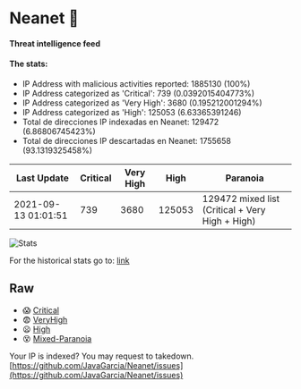 # Neanet :hocho:
#### Threat intelligence feed
#### The stats:

- IP Address with malicious activities reported: 1885130 (100%)
- IP Address categorized as 'Critical':  739 (0.0392015404773%)
- IP Address categorized as 'Very High':  3680 (0.195212001294%)
- IP Address categorized as 'High':  125053 (6.63365391246)
- Total de direcciones IP indexadas en Neanet:  129472 (6.86806745423%)
- Total de direcciones IP descartadas en Neanet:  1755658 (93.1319325458%)

| Last Update | Critical | Very High | High | Paranoia |
| --- | --- | --- | --- | --- |
| 2021-09-13 01:01:51 | 739 | 3680 | 125053 | 129472 mixed list (Critical + Very High + High)|

![Stats](https://docs.google.com/spreadsheets/d/e/2PACX-1vSnaNMIXVabIpDJjufMlzH7poXnshF3mgd8Is1g9ytUEzVsP5my4Trn8f-xkoLLQ38xpL3HtmUexLo6/pubchart?oid=501124687&format=image)

For the historical stats go to: [link](/stats.csv)
## Raw
- :scream: [Critical](https://raw.githubusercontent.com/JavaGarcia/Neanet/master/blacklists/neanet_critical.txt)
- :fearful: [VeryHigh](https://raw.githubusercontent.com/JavaGarcia/Neanet/master/blacklists/neanet_veryHigh.txtt)
- :frowning: [High](https://raw.githubusercontent.com/JavaGarcia/Neanet/master/blacklists/neanet_high.txt)
- :dizzy_face: [Mixed-Paranoia](https://raw.githubusercontent.com/JavaGarcia/Neanet/master/blacklists/neanet_all.txt)


Your IP is indexed? You may request to takedown. [https://github.com/JavaGarcia/Neanet/issues](https://github.com/JavaGarcia/Neanet/issues)

























































































































































































































































































































































































































































































































































































































































































































































































































































































































































































































































































































































































































































































































































































































































































































































































































































































































































































































































































































































































































































































































































































































































































































































































































































































































































































































































































































































































































































































































































































































































































































































































































































































































































































































































































































































































































































































































































































































































































































































































































































































































































































































































































































































































































































































































































































































































































































































































































































































































































































































































































































































































































































































































































































































































































































































































































































































































































































































































































































































































































































































































































































































































































































































































































































































































































































































































































































































































































































































































































































































































































































































































































































































































































































































































































































































































































































































































































































































































































































































































































































































































































































































































































































































































































































































































































































































































































































































































































































































































